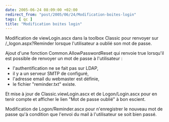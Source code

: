 ```yaml
---
date: 2005-06-24 08:09:00 +02:00
redirect_from: "post/2005/06/24/Modification-boites-login"
tags: [ qc ]
title: "Modification boites login"
---
```


Modification de viewLogin.ascx dans la toolbox Classic pour renvoyer sur
/_logon.aspx?Reminder lorsque l'utilisateur a oublié son mot de passe.

Ajout d'une fonction Common.AllowPasswordReset qui renvoie true lorsqu'il
est possible de renvoyer un mot de passe à l'utilisateur :

* l'authentification ne se fait pas sur LDAP,
* il y a un serveur SMTP de configuré,
* l'adresse email du webmaster est définie,
* le fichier "reminder.txt" existe.

Et mise à jour de Classic.viewLogin.ascx et de Logon/Login.ascx pour en
tenir compte et afficher le lien "Mot de passe oublié" à bon escient.

Modification de Logon/Reminder.ascx pour n'enregistrer le nouveau mot de
passe qu'à condition que l'envoi du mail à l'utilisateur se soit bien
passé.
